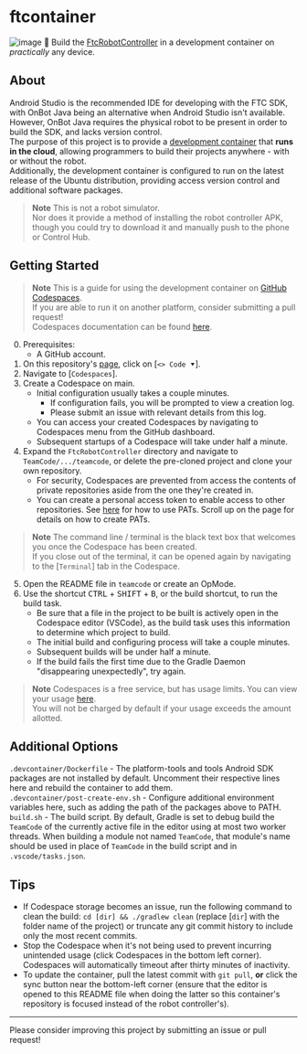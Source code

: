 # ftcontainer
![image](https://user-images.githubusercontent.com/92550885/232341709-e8e35d97-c334-4ab5-a9e5-e60363a2a2d7.png)
🔨 Build the [FtcRobotController](https://github.com/FIRST-Tech-Challenge/FtcRobotController) in a development container on *practically* any device.

## About
Android Studio is the recommended IDE for developing with the FTC SDK, with OnBot Java being an alternative when Android Studio isn't available.  
However, OnBot Java requires the physical robot to be present in order to build the SDK, and lacks version control.  
The purpose of this project is to provide a [development container](https://docs.github.com/en/codespaces/setting-up-your-project-for-codespaces/adding-a-dev-container-configuration/introduction-to-dev-containers) that **runs in the cloud**, allowing programmers to build their projects anywhere - with or without the robot.  
Additionally, the development container is configured to run on the latest release of the Ubuntu distribution, providing access version control and additional software packages.  
> **Note**
> This is not a robot simulator.  
> Nor does it provide a method of installing the robot controller APK, though you could try to download it and manually push to the phone or Control Hub.

## Getting Started
> **Note**
> This is a guide for using the development container on [GitHub Codespaces](https://github.com/features/codespaces).  
> If you are able to run it on another platform, consider submitting a pull request!  
> Codespaces documentation can be found [here](https://docs.github.com/en/codespaces).
0. Prerequisites:
    - A GitHub account.
1. On this repository's [page](https://github.com/8696-Trobotix/ftcontainer), click on [`<> Code ⯆`].
2. Navigate to [`Codespaces`].
3. Create a Codespace on main.
    - Initial configuration usually takes a couple minutes.
        - If configuration fails, you will be prompted to view a creation log.
        - Please submit an issue with relevant details from this log.
    - You can access your created Codespaces by navigating to Codespaces menu from the GitHub dashboard.
    - Subsequent startups of a Codespace will take under half a minute.
4. Expand the `FtcRobotController` directory and navigate to `TeamCode/.../teamcode`, or delete the pre-cloned project and clone your own repository.
    - For security, Codespaces are prevented from access the contents of private repositories aside from the one they're created in.
    - You can create a personal access token to enable access to other repositories. See [here](https://docs.github.com/en/authentication/keeping-your-account-and-data-secure/creating-a-personal-access-token#using-a-personal-access-token-on-the-command-line) for how to use PATs. Scroll up on the page for details on how to create PATs.
> **Note**
> The command line / terminal is the black text box that welcomes you once the Codespace has been created.  
> If you close out of the terminal, it can be opened again by navigating to the [`Terminal`] tab in the Codespace.
5. Open the README file in `teamcode` or create an OpMode.
6. Use the shortcut <kbd>CTRL</kbd> + <kbd>SHIFT</kbd> + <kbd>B</kbd>, or the build shortcut, to run the build task.
    - Be sure that a file in the project to be built is actively open in the Codespace editor (VSCode), as the build task uses this information to determine which project to build.
    - The initial build and configuring process will take a couple minutes.
    - Subsequent builds will be under half a minute.
    - If the build fails the first time due to the Gradle Daemon "disappearing unexpectedly", try again.
> **Note**
> Codespaces is a free service, but has usage limits. You can view your usage [here](https://github.com/settings/billing).  
> You will not be charged by default if your usage exceeds the amount allotted.

## Additional Options
`.devcontainer/Dockerfile` - The platform-tools and tools Android SDK packages are not installed by default. Uncomment their respective lines here and rebuild the container to add them.  
`.devcontainer/post-create-env.sh` - Configure additional environment variables here, such as adding the path of the packages above to PATH.  
`build.sh` - The build script. By default, Gradle is set to debug build the `TeamCode` of the currently active file in the editor using at most two worker threads. When building a module not named `TeamCode`, that module's name should be used in place of `TeamCode` in the build script and in `.vscode/tasks.json`.

## Tips
- If Codespace storage becomes an issue, run the following command to clean the build: `cd [dir] && ./gradlew clean` (replace [`dir`] with the folder name of the project) or truncate any git commit history to include only the most recent commits.
- Stop the Codespace when it's not being used to prevent incurring unintended usage (click Codespaces in the bottom left corner). Codespaces will automatically timeout after thirty minutes of inactivity.
- To update the container, pull the latest commit with `git pull`, **or** click the sync button near the bottom-left corner (ensure that the editor is opened to this README file when doing the latter so this container's repository is focused instead of the robot controller's).

___

Please consider improving this project by submitting an issue or pull request!
